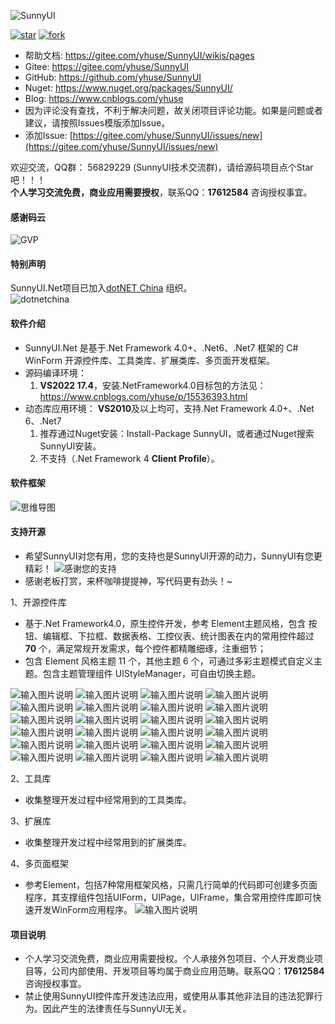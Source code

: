 ![SunnyUI](https://images.gitee.com/uploads/images/2021/0324/213615_54240ba9_416720.png "SunnyUI.png")

[![star](https://gitee.com/yhuse/SunnyUI/badge/star.svg?theme=gvp)](https://gitee.com/yhuse/SunnyUI/stargazers)
[![fork](https://gitee.com/yhuse/SunnyUI/badge/fork.svg?theme=gvp)](https://gitee.com/yhuse/SunnyUI/members)    
- 帮助文档: https://gitee.com/yhuse/SunnyUI/wikis/pages    
- Gitee:  https://gitee.com/yhuse/SunnyUI    
- GitHub: https://github.com/yhuse/SunnyUI    
- Nuget:  https://www.nuget.org/packages/SunnyUI/    
- Blog:   https://www.cnblogs.com/yhuse    
- 因为评论没有查找，不利于解决问题，故关闭项目评论功能。如果是问题或者建议，请按照Issues模版添加Issue。    
- 添加Issue: [https://gitee.com/yhuse/SunnyUI/issues/new](https://gitee.com/yhuse/SunnyUI/issues/new)    
    
欢迎交流，QQ群： 56829229  (SunnyUI技术交流群)，请给源码项目点个Star吧！！！  
**个人学习交流免费，商业应用需要授权**，联系QQ：**17612584** 咨询授权事宜。  

#### 感谢码云
![GVP](https://images.gitee.com/uploads/images/2021/0526/214138_85647268_416720.png "QQ图片20210526213958.png")  
    
#### 特别声明
SunnyUI.Net项目已加入[dotNET China](https://gitee.com/dotnetchina) 组织。<br/>
![dotnetchina](https://images.gitee.com/uploads/images/2021/0324/120117_2da9922c_416720.png "132645_21007ea0_974299.png")

#### 软件介绍
- SunnyUI.Net 是基于.Net Framework 4.0+、.Net6、.Net7 框架的 C# WinForm 开源控件库、工具类库、扩展类库、多页面开发框架。    
- 源码编译环境：    
  1. **VS2022 17.4**，安装.NetFramework4.0目标包的方法见：https://www.cnblogs.com/yhuse/p/15536393.html    
- 动态库应用环境： **VS2010**及以上均可，支持.Net Framework 4.0+、.Net 6、.Net7    
  1. 推荐通过Nuget安装：Install-Package SunnyUI，或者通过Nuget搜索SunnyUI安装。    
  2. 不支持（.Net Framework 4 **Client Profile**）。     
    
#### 软件框架
![思维导图](https://images.gitee.com/uploads/images/2020/0627/210016_f3203a8b_416720.png "0.png")

#### 支持开源
- 希望SunnyUI对您有用，您的支持也是SunnyUI开源的动力，SunnyUI有您更精彩！
![感谢您的支持](https://images.gitee.com/uploads/images/2021/0409/201558_9a0993a3_416720.png "SupportSunnyUI.png")
- 感谢老板打赏，来杯咖啡提提神，写代码更有劲头！~

1、开源控件库  

  - 基于.Net Framework4.0，原生控件开发，参考 Element主题风格，包含 按钮、编辑框、下拉框、数据表格、工控仪表、统计图表在内的常用控件超过  **70** 个，满足常规开发需求，每个控件都精雕细琢，注重细节；  
  - 包含 Element 风格主题 11 个，其他主题 6 个，可通过多彩主题模式自定义主题。包含主题管理组件 UIStyleManager，可自由切换主题。  

![输入图片说明](https://foruda.gitee.com/images/1695452615395997083/00202d42_416720.png "屏幕截图")
![输入图片说明](https://foruda.gitee.com/images/1695452642851863238/aaeec26f_416720.png "屏幕截图")
![输入图片说明](https://foruda.gitee.com/images/1695452680081274144/3c1e7f98_416720.png "屏幕截图")
![输入图片说明](https://foruda.gitee.com/images/1695452700873038668/063ed9c0_416720.png "屏幕截图")
![输入图片说明](https://foruda.gitee.com/images/1695452736023225936/3390f8f2_416720.png "屏幕截图")
![输入图片说明](https://foruda.gitee.com/images/1695452755229762213/ca32e657_416720.png "屏幕截图")
![输入图片说明](https://foruda.gitee.com/images/1695452775585329155/0dbba2b2_416720.png "屏幕截图")
![输入图片说明](https://foruda.gitee.com/images/1695452790242801454/adfb6473_416720.png "屏幕截图")
![输入图片说明](https://foruda.gitee.com/images/1695452812586687608/90d4f3eb_416720.png "屏幕截图")
![输入图片说明](https://foruda.gitee.com/images/1695452834395589464/317e61a5_416720.png "屏幕截图")
![输入图片说明](https://foruda.gitee.com/images/1695452847110834271/9be91c47_416720.png "屏幕截图")
![输入图片说明](https://foruda.gitee.com/images/1695452877418500901/2c591614_416720.png "屏幕截图")
![输入图片说明](https://foruda.gitee.com/images/1695452892176132380/6c05f728_416720.png "屏幕截图")
![输入图片说明](https://foruda.gitee.com/images/1695452907304141254/2dd0aa1b_416720.png "屏幕截图")
![输入图片说明](https://foruda.gitee.com/images/1695452922677145039/3e8f40d1_416720.png "屏幕截图")
![输入图片说明](https://foruda.gitee.com/images/1695452941707002701/0706c309_416720.png "屏幕截图")
![输入图片说明](https://foruda.gitee.com/images/1695452962527727515/528579ba_416720.png "屏幕截图")
![输入图片说明](https://foruda.gitee.com/images/1695452975298844079/ec3b9fce_416720.png "屏幕截图")
![输入图片说明](https://foruda.gitee.com/images/1695453017275109921/7560fffb_416720.png "屏幕截图")
![输入图片说明](https://foruda.gitee.com/images/1695453028239627243/e3037142_416720.png "屏幕截图")
![输入图片说明](https://foruda.gitee.com/images/1695453068134019308/8a62c6ca_416720.png "屏幕截图")
![输入图片说明](https://foruda.gitee.com/images/1695453092842557213/2a930ecc_416720.png "屏幕截图")
![输入图片说明](https://foruda.gitee.com/images/1695453118713578423/4bb3fa94_416720.png "屏幕截图")
![输入图片说明](https://foruda.gitee.com/images/1695453138393750291/9ec560fd_416720.png "屏幕截图")

2、工具库

  - 收集整理开发过程中经常用到的工具类库。

3、扩展库

  - 收集整理开发过程中经常用到的扩展类库。

4、多页面框架

  - 参考Element，包括7种常用框架风格，只需几行简单的代码即可创建多页面程序，其支撑组件包括UIForm，UIPage，UIFrame，集合常用控件库即可快速开发WinForm应用程序。
![输入图片说明](https://foruda.gitee.com/images/1695453189247127628/1adcd0d0_416720.png "屏幕截图")

#### 项目说明
- 个人学习交流免费，商业应用需要授权。个人承接外包项目、个人开发商业项目等，公司内部使用、开发项目等均属于商业应用范畴。联系QQ：**17612584** 咨询授权事宜。      
- 禁止使用SunnyUI控件库开发违法应用，或使用从事其他非法目的违法犯罪行为。因此产生的法律责任与SunnyUI无关。     